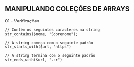 ## MANIPULANDO COLEÇÕES DE ARRAYS

01 - Verificações
```
// Contém os seguintes caracteres na string
str_contains($nome, "Sobrenome");

// A string começa com o seguinte padrão
str_starts_with($url, "https")
 
// A string termina com o seguinte padrão
str_ends_with($url, ".br")
```
